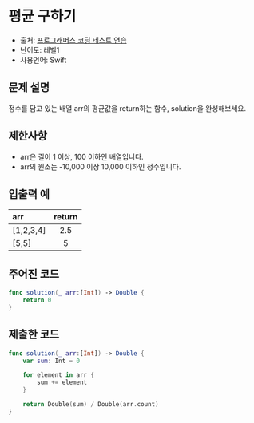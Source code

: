 # 평균 구하기

- 출처: [프로그래머스 코딩 테스트 연습](https://programmers.co.kr/learn/challenges)
- 난이도: 레벨1
- 사용언어: Swift



## 문제 설명

정수를 담고 있는 배열 arr의 평균값을 return하는 함수, solution을 완성해보세요.



## 제한사항

- arr은 길이 1 이상, 100 이하인 배열입니다.
- arr의 원소는 -10,000 이상 10,000 이하인 정수입니다.



## 입출력 예  

| arr       | return |
| :-------- | :----: |
| [1,2,3,4] |  2.5   |
| [5,5]     |   5    |



## 주어진 코드

~~~swift
func solution(_ arr:[Int]) -> Double {
    return 0
}
~~~



## 제출한 코드  

~~~swift
func solution(_ arr:[Int]) -> Double {
    var sum: Int = 0

    for element in arr {
        sum += element
    }

    return Double(sum) / Double(arr.count)
}
~~~
